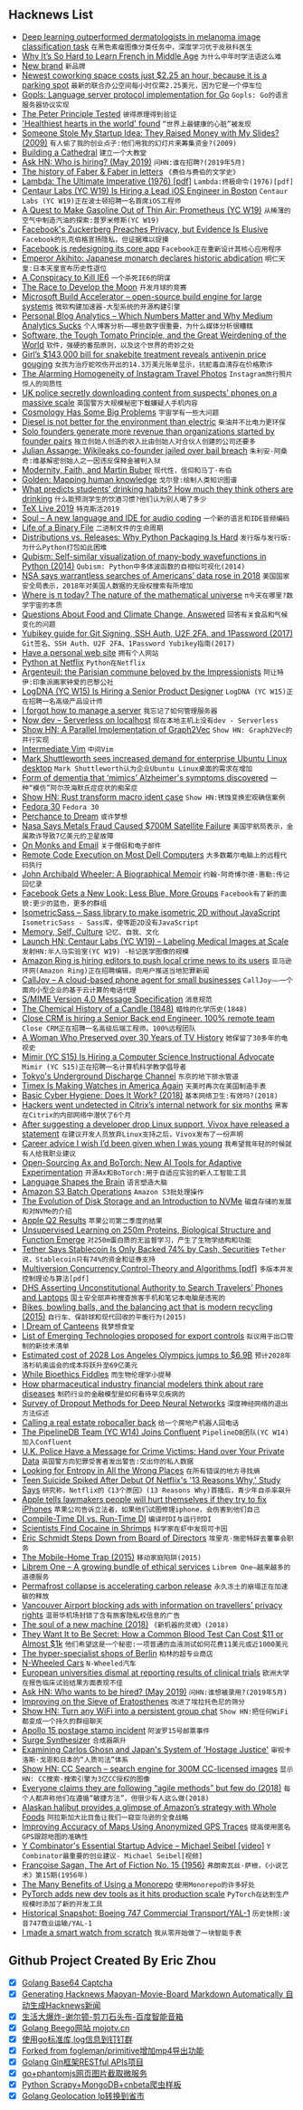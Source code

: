 ## Hacknews List


- [Deep learning outperformed dermatologists in melanoma image classification task](https://www.ejcancer.com/article/S0959-8049(19)30221-7/fulltext)  `在黑色素瘤图像分类任务中，深度学习优于皮肤科医生`
- [Why It’s So Hard to Learn French in Middle Age](https://www.nytimes.com/2019/04/30/opinion/contributors/learning-french-in-middle-age.html)  `为什么中年时学法语这么难`
- [New brand](https://www.redhat.com/en/about/brand/new-brand)  `新品牌`
- [Newest coworking space costs just $2.25 an hour, because it is a parking spot](https://www.fastcompany.com/90342223/the-newest-hot-coworking-space-costs-just-2-25-an-hour-because-it-is-a-parking-spot)  `最新的联合办公空间每小时仅需2.25美元，因为它是一个停车位`
- [Gopls: Language server protocol implementation for Go](https://github.com/golang/go/wiki/gopls)  `Gopls: Go的语言服务器协议实现`
- [The Peter Principle Tested](https://marginalrevolution.com/marginalrevolution/2019/05/the-peter-principle-tested.html)  `彼得原理得到验证`
- [&#39;Healthiest hearts in the world&#39; found](https://www.bbc.co.uk/news/health-39292389)  `“世界上最健康的心脏”被发现`
- [Someone Stole My Startup Idea: They Raised Money with My Slides? (2009)](https://steveblank.com/2009/12/07/someone-stole-my-startup-idea-–-part-2-they-raised-money-with-my-slides/)  `有人偷了我的创业点子:他们用我的幻灯片来筹集资金?(2009)`
- [Building a Cathedral](https://theprepared.org/features/2019/4/28/building-a-cathedral)  `建立一个大教堂`
- [Ask HN: Who is hiring? (May 2019)](item?id=19797594)  `问HN:谁在招聘?(2019年5月)`
- [The history of Faber &amp; Faber in letters](https://www.theguardian.com/books/2019/apr/28/faber-and-faber-the-untold-story-letters-eliot-joyce-beckett-plath-larkin)  `《费伯与费伯的文学史》`
- [Lambda: The Ultimate Imperative (1976) [pdf]](https://dspace.mit.edu/bitstream/handle/1721.1/5790/AIM-353.pdf)  `Lambda:终极命令(1976)[pdf]`
- [Centaur Labs (YC W19) Is Hiring a Lead iOS Engineer in Boston](https://angel.co/centaur-labs/jobs/526969-lead-ios-engineer)  `Centaur Labs (YC W19)正在波士顿招聘一名首席iOS工程师`
- [A Quest to Make Gasoline Out of Thin Air: Prometheus (YC W19)](https://www.bloomberg.com/news/articles/2019-04-30/in-silicon-valley-the-quest-to-make-gasoline-out-of-thin-air?)  `从稀薄的空气中制造汽油的探索:普罗米修斯(YC W19)`
- [Facebook&#39;s Zuckerberg Preaches Privacy, but Evidence Is Elusive](https://www.bloomberg.com/news/articles/2019-05-01/facebook-s-zuckerberg-preaches-privacy-but-evidence-is-elusive)  `Facebook的扎克伯格宣扬隐私，但证据难以捉摸`
- [Facebook is redesigning its core app](https://www.theverge.com/2019/4/30/18523265/facebook-events-groups-redesign-news-feed-features-f8-2019)  `Facebook正在重新设计其核心应用程序`
- [Emperor Akihito: Japanese monarch declares historic abdication](https://www.bbc.com/news/world-asia-48020703)  `明仁天皇:日本天皇宣布历史性退位`
- [A Conspiracy to Kill IE6](http://blog.chriszacharias.com/a-conspiracy-to-kill-ie6)  `一个杀死IE6的阴谋`
- [The Race to Develop the Moon](https://www.newyorker.com/magazine/2019/05/06/the-race-to-develop-the-moon)  `开发月球的竞赛`
- [Microsoft Build Accelerator – open-source build engine for large systems](https://github.com/Microsoft/BuildXL)  `微软构建加速器-大型系统的开源构建引擎`
- [Personal Blog Analytics – Which Numbers Matter and Why Medium Analytics Sucks](https://mmaksimovic.dev/personal-blog-analytics-which-numbers-really-matter-and-why-medium-analytics-sucks-cjv5kvndr0067u0s1znaivswz)  `个人博客分析——哪些数字很重要，为什么媒体分析很糟糕`
- [Software, the Tough Tomato Principle, and the Great Weirdening of the World](https://florentcrivello.com/index.php/2019/04/29/software-the-tough-tomato-principle-and-the-great-weirdening-of-the-world/)  `软件，强硬的番茄原则，以及这个世界的奇妙之处`
- [Girl’s $143,000 bill for snakebite treatment reveals antivenin price gouging](https://arstechnica.com/science/2019/04/try-not-to-get-bitten-by-a-snake-it-could-cost-you-143000/)  `女孩为治疗蛇咬伤开出的14.3万美元账单显示，抗蛇毒血清存在价格欺诈`
- [The Alarming Homogeneity of Instagram Travel Photos](https://hyperallergic.com/457945/alarming-homogeneity-of-instagram-travel-photos/)  `Instagram旅行照片惊人的同质性`
- [UK police secretly downloading content from suspects’ phones on a massive scale](https://privacyinternational.org/press-release/1700/new-report-reveals-uk-police-are-secretly-downloading-content-suspects-mobile)  `英国警方大规模秘密下载嫌疑人手机内容`
- [Cosmology Has Some Big Problems](https://blogs.scientificamerican.com/observations/cosmology-has-some-big-problems/)  `宇宙学有一些大问题`
- [Diesel is not better for the environment than electric](https://innovationorigins.com/no-diesel-is-not-better-for-the-environment-than-electric/)  `柴油并不比电力更环保`
- [Solo founders generate more revenue than organizations started by founder pairs](https://papers.ssrn.com/sol3/papers.cfm?abstract_id=3107898)  `独立创始人创造的收入比由创始人对合伙人创建的公司还要多`
- [Julian Assange: Wikileaks co-founder jailed over bail breach](https://www.bbc.com/news/uk-48118908)  `朱利安·阿桑奇:维基解密创始人之一因违反保释金被判入狱`
- [Modernity, Faith, and Martin Buber](https://www.newyorker.com/magazine/2019/05/06/modernity-faith-and-martin-buber)  `现代性，信仰和马丁·布伯`
- [Golden: Mapping human knowledge](https://golden.com/blog/introducing-golden/)  `戈尔登:绘制人类知识图谱`
- [What predicts students’ drinking habits? How much they think others are drinking](https://news.vcu.edu/article/What_predicts_college_students_drinking_habits_How_much_they)  `什么能预测学生的饮酒习惯?他们认为别人喝了多少`
- [TeX Live 2019](https://tug.org/texlive/)  `特克斯活2019`
- [Soul – A new language and IDE for audio coding](https://soul.dev/playground/?id=55e627cb87ad63674a8c07cf3664991d)  `一个新的语言和IDE音频编码`
- [Life of a Binary File](https://kishuagarwal.github.io/life-of-a-binary.html)  `二进制文件的生命周期`
- [Distributions vs. Releases: Why Python Packaging Is Hard](https://pydist.com/blog/distributions-vs-releases)  `发行版与发行版:为什么Python打包如此困难`
- [Qubism: Self-similar visualization of many-body wavefunctions in Python (2014)](https://nbviewer.jupyter.org/github/qutip/qutip-notebooks/blob/master/examples/qubism-and-schmidt-plots.ipynb)  `Qubism: Python中多体波函数的自相似可视化(2014)`
- [NSA says warrantless searches of Americans’ data rose in 2018](https://techcrunch.com/2019/04/30/nsa-surveillance-spike/)  `美国国家安全局表示，2018年对美国人数据的无授权搜索有所增加`
- [Where is π today? The nature of the mathematical universe](https://billwadge.wordpress.com/2019/04/30/where-is-π-today-the-nature-of-the-mathematical-universe/)  `π今天在哪里?数学宇宙的本质`
- [Questions About Food and Climate Change, Answered](https://www.nytimes.com/interactive/2019/04/30/dining/climate-change-food-eating-habits.html)  `回答有关食品和气候变化的问题`
- [Yubikey guide for Git Signing, SSH Auth, U2F 2FA, and 1Password (2017)](http://www.engineerbetter.com/blog/yubikey-all-the-things/)  `Git签名、SSH Auth、U2F 2FA、1Password Yubikey指南(2017)`
- [Have a personal web site](https://writing.markchristian.org/2019/04/29/personal-web-sites/?c=1)  `拥有个人网站`
- [Python at Netflix](https://medium.com/netflix-techblog/python-at-netflix-bba45dae649e)  `Python在Netflix`
- [Argenteuil: the Parisian commune beloved by the Impressionists](https://life.spectator.co.uk/2019/04/argenteuil-the-parisian-commune-beloved-by-the-impressionists/)  `阿让特伊:印象派画家钟爱的巴黎公社`
- [LogDNA (YC W15) Is Hiring a Senior Product Designer](https://boards.greenhouse.io/logdna/jobs/4274426002)  `LogDNA (YC W15)正在招聘一名高级产品设计师`
- [I forgot how to manage a server](https://ma.ttias.be/i-forgot-how-to-manage-a-server/)  `我忘记了如何管理服务器`
- [Now dev – Serverless on localhost](https://zeit.co/blog/now-dev)  `现在本地主机上没有dev - Serverless`
- [Show HN: A Parallel Implementation of Graph2Vec](https://github.com/benedekrozemberczki/graph2vec)  `Show HN: Graph2Vec的并行实现`
- [Intermediate Vim](https://dn.ht/intermediate-vim/)  `中间Vim`
- [Mark Shuttleworth sees increased demand for enterprise Ubuntu Linux desktop](https://www.zdnet.com/article/mark-shuttleworth-sees-increased-demand-for-enterprise-ubuntu-linux-desktop/)  `Mark Shuttleworth认为企业Ubuntu Linux桌面的需求在增加`
- [Form of dementia that ‘mimics’ Alzheimer&#39;s symptoms discovered](https://www.theguardian.com/society/2019/apr/30/dementia-mimics-alzheimers-late-symptoms-discovered)  `一种“模仿”阿尔茨海默氏症症状的痴呆症`
- [Show HN: Rust transform macro ident case](https://crates.io/crates/casey)  `Show HN:锈蚀变换宏观确信案例`
- [Fedora 30](https://fedoramagazine.org/announcing-fedora-30/)  `Fedora 30`
- [Perchance to Dream](http://www.reverseshot.org/features/2546/sleep_whitney)  `或许梦想`
- [Nasa Says Metals Fraud Caused $700M Satellite Failure](https://www.bloomberg.com/news/articles/2019-05-01/nasa-says-aluminum-fraud-caused-700-million-satellite-failures)  `美国宇航局表示，金属欺诈导致7亿美元的卫星故障`
- [On Monks and Email](http://www.calnewport.com/blog/2019/04/29/on-monks-and-email/)  `关于僧侣和电子邮件`
- [Remote Code Execution on Most Dell Computers](https://d4stiny.github.io/Remote-Code-Execution-on-most-Dell-computers/)  `大多数戴尔电脑上的远程代码执行`
- [John Archibald Wheeler: A Biographical Memoir](https://arxiv.org/abs/1901.06623)  `约翰·阿奇博尔德·惠勒:传记回忆录`
- [Facebook Gets a New Look: Less Blue, More Groups](https://www.wsj.com/articles/facebook-gets-a-new-look-less-blue-more-groups-11556645587)  `Facebook有了新的面貌:更少的蓝色，更多的群组`
- [IsometricSass – Sass library to make isometric 2D without JavaScript](https://github.com/MorganCaron/IsometricSass)  `IsometricSass - Sass库，使等距2D没有JavaScript`
- [Memory, Self, Culture](https://tinyletter.com/lmsacasas/letters/the-convivial-society-no-16-memory-self-culture)  `记忆、自我、文化`
- [Launch HN: Centaur Labs (YC W19) – Labeling Medical Images at Scale](item?id=19789821)  `发射HN:半人马实验室(YC W19) -标记医学图像的规模`
- [Amazon Ring is hiring editors to push local crime news to its users](https://www.theatlantic.com/ideas/archive/2019/05/amazon-owned-ring-wants-report-crime-news/588394/)  `亚马逊环网(Amazon Ring)正在招聘编辑，向用户推送当地犯罪新闻`
- [CallJoy – A cloud-based phone agent for small businesses](https://www.blog.google/technology/area-120/calljoy-small-business-phone-technology/)  `CallJoy——一个面向小型企业的基于云计算的电话代理`
- [S/MIME Version 4.0 Message Specification](https://tools.ietf.org/html/rfc8551)  `消息规范`
- [The Chemical History of a Candle (1848)](https://www.bartleby.com/30/7.html)  `蜡烛的化学历史(1848)`
- [Close CRM is hiring a Senior Back end Engineer. 100% remote team](https://jobs.lever.co/close.io/592193bf-8a9c-43cf-86a1-faeb75107939?lever-origin=applied&amp;lever-source%5B%5D=HackerNews)  `Close CRM正在招聘一名高级后端工程师。100%远程团队`
- [A Woman Who Preserved over 30 Years of TV History](https://www.atlasobscura.com/articles/marion-stokes-television-news-archive)  `她保留了30多年的电视史`
- [Mimir (YC S15) Is Hiring a Computer Science Instructional Advocate](https://hire.withgoogle.com/public/jobs/mimirhqcom/view/P_AAAAAADAACHAaXnem2MP4D)  `Mimir (YC S15)正在招聘一名计算机科学教学倡导者`
- [Tokyo&#39;s Underground Discharge Channel](https://en.wikipedia.org/wiki/Metropolitan_Area_Outer_Underground_Discharge_Channel)  `东京的地下排水管道`
- [Timex Is Making Watches in America Again](https://www.bloomberg.com/news/articles/2019-04-26/timex-american-documents-watches-bring-manufacturing-back-to-u-s)  `天美时再次在美国制造手表`
- [Basic Cyber Hygiene: Does It Work? (2018)](https://www.researchgate.net/publication/327891528_Basic_Cyber_Hygiene_Does_it_work)  `基本网络卫生:有效吗?(2018)`
- [Hackers went undetected in Citrix’s internal network for six months](https://techcrunch.com/2019/04/30/citrix-internal-network-breach/)  `黑客在Citrix的内部网络中潜伏了6个月`
- [After suggesting a developer drop Linux support, Vivox have released a statement](https://www.gamingonlinux.com/articles/after-suggesting-a-developer-drop-linux-support-vivox-have-released-a-statement.14046)  `在建议开发人员放弃Linux支持之后，Vivox发布了一份声明`
- [Career advice I wish I’d been given when I was young](https://80000hours.org/2019/04/career-advice-i-wish-id-been-given-when-i-was-young/)  `我希望我年轻的时候就有人给我职业建议`
- [Open-Sourcing Ax and BoTorch: New AI Tools for Adaptive Experimentation](https://ai.facebook.com/blog/open-sourcing-ax-and-botorch-new-ai-tools-for-adaptive-experimentation/)  `开源Ax和BoTorch:用于自适应实验的新人工智能工具`
- [Language Shapes the Brain](https://blogs.scientificamerican.com/observations/how-language-shapes-the-brain/)  `语言塑造大脑`
- [Amazon S3 Batch Operations](https://aws.amazon.com/blogs/aws/new-amazon-s3-batch-operations/)  `Amazon S3批处理操作`
- [The Evolution of Disk Storage and an Introduction to NVMe](https://www.linuxjournal.com/content/data-flash-part-i-evolution-disk-storage-and-introduction-nvme)  `磁盘存储的发展和对NVMe的介绍`
- [Apple Q2 Results](https://www.apple.com/newsroom/2019/04/apple-reports-second-quarter-results/)  `苹果公司第二季度的结果`
- [Unsupervised Learning on 250m Proteins, Biological Structure and Function Emerge](https://www.biorxiv.org/content/10.1101/622803v1)  `对250m蛋白质的无监督学习，产生了生物学结构和功能`
- [Tether Says Stablecoin Is Only Backed 74% by Cash, Securities](https://www.bloomberg.com/news/articles/2019-04-30/tether-says-stablecoin-is-only-backed-74-by-cash-securities)  `Tether说，Stablecoin只有74%的资金和证券支持`
- [Multiversion Concurrency Control-Theory and Algorithms [pdf]](http://sungsoo.github.io/papers/bernstein-1983.pdf)  `多版本并发控制理论与算法[pdf]`
- [DHS Asserting Unconstitutional Authority to Search Travelers’ Phones and Laptops](https://www.eff.org/press/releases/new-documents-reveal-dhs-asserting-broad-unconstitutional-authority-search-travelers)  `国土安全部声称搜查旅客手机和笔记本电脑是违宪的`
- [Bikes, bowling balls, and the balancing act that is modern recycling (2015)](https://arstechnica.com/science/2018/12/recycling-matching-high-tech-materials-science-with-economics-that-work/)  `自行车、保龄球和现代回收的平衡行为(2015)`
- [I Dream of Canteens](https://dinnerdocument.com/2019/04/30/i-dream-of-canteens/)  `我梦想食堂`
- [List of Emerging Technologies proposed for export controls](https://www.federalregister.gov/documents/2018/11/19/2018-25221/review-of-controls-for-certain-emerging-technologies)  `拟议用于出口管制的新技术清单`
- [Estimated cost of 2028 Los Angeles Olympics jumps to $6.9B](https://www.latimes.com/sports/la-sp-la-2028-olympics-budget-20190429-story.html#nws=mcnewsletter)  `预计2028年洛杉矶奥运会的成本将跃升至69亿美元`
- [While Bioethics Fiddles](https://www.thenewatlantis.com/publications/while-bioethics-fiddles)  `而生物伦理学小提琴`
- [How pharmaceutical industry financial modelers think about rare diseases](http://www.cureffi.org/2019/04/29/financial-modeling-in-rare-disease/)  `制药行业的金融模型是如何看待罕见疾病的`
- [Survey of Dropout Methods for Deep Neural Networks](https://arxiv.org/abs/1904.13310)  `深度神经网络的退出方法综述`
- [Calling a real estate robocaller back](https://www.philly.com/business/robocall-scam-philadelphia-home-buying-selling-20190430.html)  `给一个房地产机器人回电话`
- [The PipelineDB Team (YC W14) Joins Confluent](https://www.confluent.io/blog/pipelinedb-team-joins-confluent)  `PipelineDB团队(YC W14)加入Confluent`
- [U.K. Police Have a Message for Crime Victims: Hand over Your Private Data](https://www.nytimes.com/2019/04/29/world/europe/rape-victim-data-privacy-uk.html)  `英国警方向犯罪受害者发出警告:交出你的私人数据`
- [Looking for Entropy in All the Wrong Places](https://nullprogram.com/blog/2019/04/30/)  `在所有错误的地方寻找熵`
- [Teen Suicide Spiked After Debut Of Netflix&#39;s &#39;13 Reasons Why,&#39; Study Says](https://www.npr.org/templates/story/story.php?storyId=718529255)  `研究称，Netflix的《13个原因》(13 Reasons Why)首播后，青少年自杀率飙升`
- [Apple tells lawmakers people will hurt themselves if they try to fix iPhones](https://motherboard.vice.com/en_us/article/wjvdb4/apple-is-telling-lawmakers-people-will-hurt-themselves-if-they-try-to-fix-iphones)  `苹果公司告诉立法者，如果他们试图修理iphone，会伤害到他们自己`
- [Compile-Time DI vs. Run-Time DI](https://dimes.github.io/blog/compile-time-di-vs-run-time-di)  `编译时DI与运行时DI`
- [Scientists Find Cocaine in Shrimps](https://www.bbc.com/news/uk-england-suffolk-48117678)  `科学家在虾中发现可卡因`
- [Eric Schmidt Steps Down from Board of Directors](https://twitter.com/ericschmidt/status/1123324575436214272)  `埃里克·施密特辞去董事会职务`
- [The Mobile-Home Trap (2015)](https://www.seattletimes.com/business/real-estate/the-mobile-home-trap-how-a-warren-buffett-empire-preys-on-the-poor/)  `移动家庭陷阱(2015)`
- [Librem One – A growing bundle of ethical services](https://librem.one/)  `Librem One—越来越多的道德服务`
- [Permafrost collapse is accelerating carbon release](https://www.nature.com/articles/d41586-019-01313-4)  `永久冻土的崩塌正在加速碳的释放`
- [Vancouver Airport blocking ads with information on travellers’ privacy rights](https://globalnews.ca/news/5203960/yvr-rejects-ads/)  `温哥华机场封锁了含有旅客隐私权信息的广告`
- [The soul of a new machine (2018)](https://nevalalee.wordpress.com/2018/11/13/the-soul-of-a-new-machine/)  `《新机器的灵魂》(2018)`
- [They Want It to Be Secret: How a Common Blood Test Can Cost $11 or Almost $1k](https://www.nytimes.com/2019/04/30/upshot/health-care-huge-price-discrepancies.html)  `他们希望这是一个秘密:一项普通的血液测试如何花费11美元或近1000美元`
- [The hyper-specialist shops of Berlin](https://www.theguardian.com/cities/2019/apr/29/are-the-hyper-specialist-shops-of-berlin-the-future-of-retail)  `柏林的超专业商店`
- [N-Wheeled Cars](http://www.douglas-self.com/MUSEUM/TRANSPORT/nwheelcar/nwheelcar.htm)  `N-Wheeled汽车`
- [European universities dismal at reporting results of clinical trials](https://www.nature.com/articles/d41586-019-01389-y)  `欧洲大学在报告临床试验结果方面表现不佳`
- [Ask HN: Who wants to be hired? (May 2019)](item?id=19797592)  `问HN:谁想被录用?(2019年5月)`
- [Improving on the Sieve of Eratosthenes](https://www.johndcook.com/blog/2019/04/29/improving-on-eratosthenes/)  `改进了埃拉托色尼的筛分`
- [Show HN: Turn any WiFi into a persistent group chat](item?id=19788352)  `Show HN:把任何WiFi都变成一个持久的群组聊天`
- [Apollo 15 postage stamp incident](https://en.wikipedia.org/wiki/Apollo_15_postage_stamp_scandal)  `阿波罗15号邮票事件`
- [Surge Synthesizer](https://surge-synthesizer.github.io/)  `合成器飙升`
- [Examining Carlos Ghosn and Japan&#39;s System of &#39;Hostage Justice&#39;](https://www.japantimes.co.jp/news/2019/04/17/national/crime-legal/examining-carlos-ghosn-japans-system-hostage-justice/)  `审视卡洛斯·戈恩和日本的“人质司法”体系`
- [Show HN: CC Search – search engine for 300M CC-licensed images](https://search.creativecommons.org/)  `显示HN: CC搜索-搜索引擎为3亿CC授权的图像`
- [Everyone claims they are following “agile methods” but few do (2018)](https://qz.com/work/1201384/everyone-claims-they-are-following-agile-methods-but-few-actually-do/)  `每个人都声称他们在遵循“敏捷方法”，但很少有人这么做(2018)`
- [Alaskan halibut provides a glimpse of Amazon’s strategy with Whole Foods](https://www.seattletimes.com/business/amazon/alaskan-halibut-caught-by-a-century-old-seattle-boat-provides-a-glimpse-of-amazons-strategy-with-whole-foods/)  `阿拉斯加大比目鱼让我们一窥亚马逊的全食战略`
- [Improving Accuracy of Maps Using Anonymized GPS Traces](https://eng.uber.com/mapping-accuracy-with-catchme/)  `提高使用匿名GPS跟踪地图的准确性`
- [Y Combinator&#39;s Essential Startup Advice – Michael Seibel [video]](https://www.youtube.com/watch?v=A35jCapHmug)  `Y Combinator最重要的创业建议- Michael Seibel[视频]`
- [Françoise Sagan, The Art of Fiction No. 15 (1956)](https://www.theparisreview.org/interviews/4912/francoise-sagan-the-art-of-fiction-no-15-francoise-sagan)  `弗朗索瓦丝·萨根，《小说艺术》第15期(1956年)`
- [The Many Benefits of Using a Monorepo](https://pspdfkit.com/blog/2019/benefits-of-a-monorepo/)  `使用Monorepo的许多好处`
- [PyTorch adds new dev tools as it hits production scale](https://ai.facebook.com/blog/pytorch-adds-new-dev-tools-as-it-hits-production-scale/)  `PyTorch在达到生产规模时添加了新的开发工具`
- [Historical Snapshot: Boeing 747 Commercial Transport/YAL-1](http://www.boeing.com/history/products/747.page)  `历史快照:波音747商业运输/YAL-1`
- [I made a smart watch from scratch](https://m.imgur.com/a/FSBwD3g)  `我从零开始做了一块智能手表`

## Github Project Created By Eric Zhou

- [x] [Golang Base64 Captcha](https://github.com/mojocn/base64Captcha)
- [x] [Generating Hacknews Maoyan-Movie-Board Markdown Automatically 自动生成Hacknews新闻](https://github.com/dejavuzhou/md-genie)
- [x] [生活大爆炸-谢尔顿-剪刀石头布-百度智能音箱](https://github.com/mojocn/dueros-bang-game)
- [x] [Golang Beego网站 mojotv.cn](https://github.com/mojocn/www.mojotv.cn)
- [x] [使用go标准库,log信息到钉钉群](https://github.com/mojocn/dooger)
- [x] [Forked from fogleman/primitive增加mp4导出功能](https://github.com/mojocn/primitive)
- [x] [Golang Gin框架RESTful APIs项目](https://github.com/JJJJJJJerk/ezier-golang-web-api-framework)
- [x] [go+phantomjs网页图片截取微服务](https://github.com/mojocn/screen_shot)
- [x] [Python Scrapy+MongoDB+cnbeta爬虫样板](https://github.com/mojocn/scrapy_mongodb_boilerplate_cnbeta)
- [x] [Golang Geolocation Ip转换到省市](https://github.com/mojocn/ip2location)